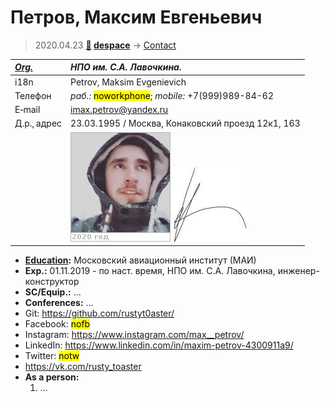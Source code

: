 # Петров, Максим Евгеньевич
> 2020.04.23 **[🚀](../index/index.md) [despace](index.md)** → [Contact](contact.md)

|*[Org.](contact.md)*|*НПО им. С.А. Лавочкина.*|
|:--|:--|
|i18n| Petrov, Maksim Evgenievich |
|Телефон| *раб.:* <mark>noworkphone</mark>; *mobile:* +7(999)989-84-62 |
|E‑mail| <imax.petrov@yandex.ru> |
|Д.р., адрес| 23.03.1995 / Москва, Конаковский проезд 12к1, 163 |
|| [![](f/contact/p/petrov1_photo_thumb.jpg)](f/contact/p/petrov1_photo.jpg) [![](f/contact/p/petrov1_sign_thumb.jpg)](f/contact/p/petrov1_sign.png) |

   - **[Education](образование.md):** Московский авиационный институт (МАИ)
   - **Exp.:** 01.11.2019 - по наст. время, НПО им. С.А. Лавочкина, инженер-конструктор
   - **SC/Equip.:** …
   - **Conferences:** …
   - Git: <https://github.com/rustyt0aster/>
   - Facebook: <mark>nofb</mark>
   - Instagram: <https://www.instagram.com/max__petrov/>
   - LinkedIn: <https://www.linkedin.com/in/maxim-petrov-4300911a9/>
   - Twitter: <mark>notw</mark>
   - <https://vk.com/rusty_toaster>
   - **As a person:**
      1. …
